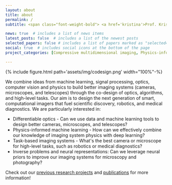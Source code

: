 ```yaml
---
layout: about
title: about
permalink: /
subtitle: <span class="font-weight-bold"> <a href='kristina'>Prof. Kristina Monakhova</a></span>

news: true  # includes a list of news items
latest_posts: false  # includes a list of the newest posts
selected_papers: false # includes a list of papers marked as "selected={true}"
social: true  # includes social icons at the bottom of the page
project_categories: [Compressive multidimensional imaging, Physics-informed machine learning]

---
```

{% include figure.html path='assets/img/codesign.png' width="100%"-%}

We combine ideas from machine learning, signal processing, optics, computer vision and physics to build better imaging systems (cameras, microscopes, and telescopes) through the <span class="font-weight-bold">co-design of optics, algorithms, and high-level tasks</span>. Our aim is to design the next generation of smart, computational imagers that fuel scientific discovery, robotics, and medical diagnostics. We are particularly interested in:

<ul>
<li> <span class="font-weight-bold">Differentiable optics</span> - Can we use data and machine learning tools to design better cameras, microscopes, and telescopes?</li>
<li> <span class="font-weight-bold">Physics-informed machine learning</span> - How can we effectively combine our knowledge of imaging system physics with deep learning? </li>
<li> <span class="font-weight-bold">Task-based imaging systems</span> - What's the best camera or microscope for high-level tasks, such as robotics or medical diagnostics?</li>
<li> <span class="font-weight-bold">Inverse problems and neural representations</span>: Can we leverage neural priors to improve our imaging systems for microscopy and photography? </li>
</ul>

Check out our <a href='research'>previous research projects</a> and <a href='publications'>publications</a> for more information! 


